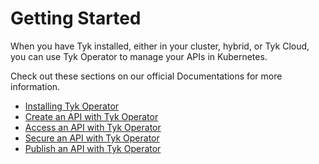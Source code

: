 # Getting Started

When you have Tyk installed, either in your cluster, hybrid, or Tyk Cloud, you can use Tyk Operator to manage your APIs in Kubernetes.

Check out these sections on our official Documentations for more information.

- [Installing Tyk Operator](https://tyk.io/docs/tyk-stack/tyk-operator/installing-tyk-operator/)
- [Create an API with Tyk Operator](https://tyk.io/docs/tyk-stack/tyk-operator/create-an-api/)
- [Access an API with Tyk Operator](https://tyk.io/docs/tyk-stack/tyk-operator/access-an-api/)
- [Secure an API with Tyk Operator](https://tyk.io/docs/tyk-stack/tyk-operator/secure-an-api/)
- [Publish an API with Tyk Operator](https://tyk.io/docs/tyk-stack/tyk-operator/publish-an-api/)
